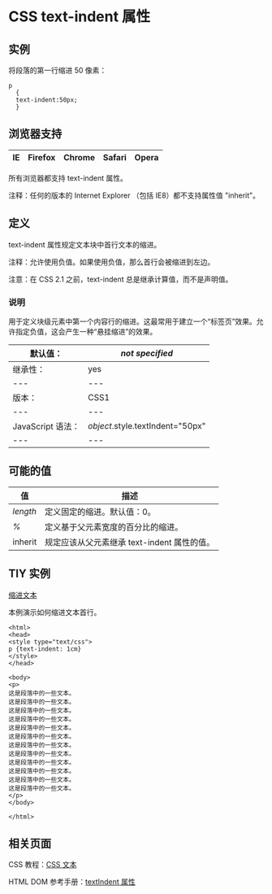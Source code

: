 # CSS text-indent 属性



## 实例

将段落的第一行缩进 50 像素：

```
p
  {
  text-indent:50px;
  }

```

## 浏览器支持

| IE | Firefox | Chrome | Safari | Opera |
| --- | --- | --- | --- | --- |

所有浏览器都支持 text-indent 属性。

注释：任何的版本的 Internet Explorer （包括 IE8）都不支持属性值 "inherit"。

## 定义

text-indent 属性规定文本块中首行文本的缩进。

注释：允许使用负值。如果使用负值，那么首行会被缩进到左边。

注意：在 CSS 2.1 之前，text-indent 总是继承计算值，而不是声明值。

### 说明

用于定义块级元素中第一个内容行的缩进。这最常用于建立一个“标签页”效果。允许指定负值，这会产生一种“悬挂缩进”的效果。

| 默认值： | _not specified_ |
| --- | --- |
| 继承性： | yes |
| --- | --- |
| 版本： | CSS1 |
| --- | --- |
| JavaScript 语法： | _object_.style.textIndent="50px" |
| --- | --- |

## 可能的值

| 值 | 描述 |
| --- | --- |
| _length_ | 定义固定的缩进。默认值：0。 |
| _%_ | 定义基于父元素宽度的百分比的缩进。 |
| inherit | 规定应该从父元素继承 text-indent 属性的值。 |

## TIY 实例

[缩进文本](/tiy/t.asp?f=csse_text-indent)

本例演示如何缩进文本首行。

```
<html>
<head>
<style type="text/css">
p {text-indent: 1cm}
</style>
</head>

<body>
<p>
这是段落中的一些文本。
这是段落中的一些文本。
这是段落中的一些文本。
这是段落中的一些文本。
这是段落中的一些文本。
这是段落中的一些文本。
这是段落中的一些文本。
这是段落中的一些文本。
这是段落中的一些文本。
这是段落中的一些文本。
这是段落中的一些文本。
这是段落中的一些文本。
</p>
</body>

</html>

```

## 相关页面

CSS 教程：[CSS 文本](/css/css_text.asp "CSS 文本")

HTML DOM 参考手册：[textIndent 属性](/jsref/prop_style_textindent.asp "HTML DOM textIndent 属性")



